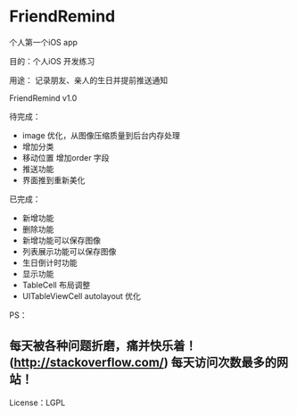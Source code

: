 # FriendRemind

个人第一个iOS app

目的：个人iOS 开发练习

用途： 记录朋友、亲人的生日并提前推送通知

FriendRemind v1.0

待完成：

- image 优化，从图像压缩质量到后台内存处理
- 增加分类
- 移动位置 增加order 字段
- 推送功能
- 界面推到重新美化

已完成：
- 新增功能
- 删除功能
- 新增功能可以保存图像
- 列表展示功能可以保存图像
- 生日倒计时功能
- 显示功能
- TableCell 布局调整
- UITableViewCell autolayout 优化

PS：
## 每天被各种问题折磨，痛并快乐着！ (http://stackoverflow.com/) 每天访问次数最多的网站！ 
License：LGPL 
